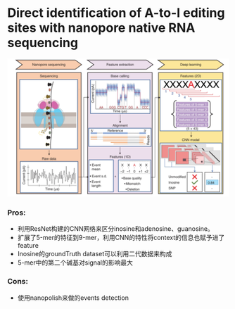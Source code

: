 # Direct identification of A-to-I editing sites with nanopore native RNA sequencing


![workflow](https://raw.githubusercontent.com/loganylchen/images/master/uPic/20220902_2109_Urj2D9.png)

### Pros:
- 利用ResNet构建的CNN网络来区分inosine和adenosine、guanosine。
- 扩展了5-mer的特征到9-mer，利用CNN的特性将context的信息也赋予进了feature
- Inosine的groundTruth dataset可以利用二代数据来构成
- 5-mer中的第二个碱基对signal的影响最大

### Cons:
- 使用nanopolish来做的events detection